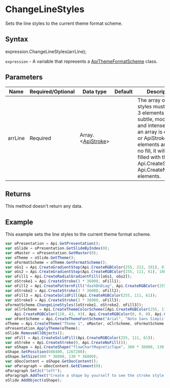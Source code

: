 # ChangeLineStyles

Sets the line styles to the current theme format scheme.

## Syntax

expression.ChangeLineStyles(arrLine);

`expression` - A variable that represents a [ApiThemeFormatScheme](../ApiThemeFormatScheme.md) class.

## Parameters

| **Name** | **Required/Optional** | **Data type** | **Default** | **Description** |
| ------------- | ------------- | ------------- | ------------- | ------------- |
| arrLine | Required | Array.\<[ApiStroke](../../ApiStroke/ApiStroke.md)> |  | The array of line styles must contain 3 elements - subtle, moderate and intense fills. If an array is empty or ApiStroke elements are with no fill, it will be filled with the Api.CreateStroke(0, Api.CreateNoFill()) elements. |

## Returns

This method doesn't return any data.

## Example

This example sets the line styles to the current theme format scheme.

```javascript
var oPresentation = Api.GetPresentation();
var oSlide = oPresentation.GetSlideByIndex(0);
var oMaster = oPresentation.GetMaster(0);
var oTheme = oSlide.GetTheme();
var oFormatScheme = oTheme.GetFormatScheme();
var oGs1 = Api.CreateGradientStop(Api.CreateRGBColor(255, 213, 191), 0);
var oGs2 = Api.CreateGradientStop(Api.CreateRGBColor(255, 111, 61), 100000);
var oFill1 = Api.CreateRadialGradientFill([oGs1, oGs2]);
var oStroke1 = Api.CreateStroke(3 * 36000, oFill1);
var oFill2 = Api.CreatePatternFill("dashDnDiag", Api.CreateRGBColor(255, 111, 61), Api.CreateRGBColor(51, 51, 51));
var oStroke2 = Api.CreateStroke(3 * 36000, oFill2);
var oFill3 = Api.CreateSolidFill(Api.CreateRGBColor(255, 111, 61));
var oStroke3 = Api.CreateStroke(3 * 36000, oFill3);
oFormatScheme.ChangeLineStyles([oStroke1, oStroke2, oFill3]);
var oClrScheme = Api.CreateThemeColorScheme([Api.CreateRGBColor(255, 111, 61), Api.CreateRGBColor(51, 51, 51), Api.CreateRGBColor(230, 179, 117), Api.CreateRGBColor(235, 235, 235), Api.CreateRGBColor(163, 21, 21), 
	Api.CreateRGBColor(128, 43, 43), Api.CreateRGBColor(0, 0, 0), Api.CreateRGBColor(128, 128, 128), Api.CreateRGBColor(176, 196, 222), Api.CreateRGBColor(65, 105, 225), Api.CreateRGBColor(255, 255, 255), Api.CreateRGBColor(255, 213, 191)], "New color scheme");
var oFontScheme = Api.CreateThemeFontScheme("Arial", "Noto Sans Simplified Chinese", "Arabic", "Times New Roman", "Noto Serif Simplified Chinese", "Arabic", "New font scheme");
oTheme = Api.CreateTheme("Theme 1", oMaster, oClrScheme, oFormatScheme, oFontScheme);
oPresentation.ApplyTheme(oTheme);
oSlide.RemoveAllObjects();
var oFill = Api.CreateSolidFill(Api.CreateRGBColor(255, 111, 61));
var oStroke = Api.CreateStroke(0, Api.CreateNoFill());
var oShape = Api.CreateShape("flowChartMagneticTape", 300 * 36000, 130 * 36000, oFill, oStroke);
oShape.SetPosition(608400, 1267200);
oShape.SetSize(300 * 36000, 130 * 36000);
var oDocContent = oShape.GetDocContent();
var oParagraph = oDocContent.GetElement(0);
oParagraph.SetJc("left");
oParagraph.AddText("Create a shape by yourself to see the stroke style set to this presentation.");
oSlide.AddObject(oShape);
```
